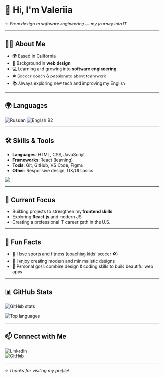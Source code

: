 # 👋 Hi, I'm Valeriia  

✨ *From design to software engineering — my journey into IT.*  

---

## 🧑‍💻 About Me  
- 🌍 Based in California  
- 🎨 Background in **web design**  
- 💻 Learning and growing into **software engineering**  
- ⚽ Soccer coach & passionate about teamwork  
- 📚 Always exploring new tech and improving my English  

---

## 🌍 Languages
![Russian](https://img.shields.io/badge/Russian-Native-2962FF?style=for-the-badge)
![English B2](https://img.shields.io/badge/English-B2-34A853?style=for-the-badge)

---

## 🛠️ Skills & Tools  
- **Languages**: HTML, CSS, JavaScript  
- **Frameworks**: React (learning)  
- **Tools**: Git, GitHub, VS Code, Figma  
- **Other**: Responsive design, UX/UI basics  

<p>
  <img src="https://skillicons.dev/icons?i=html,css,js,react,git,github,figma,vscode" />
</p>

---

## 📌 Current Focus  
- Building projects to strengthen my **frontend skills**  
- Exploring **React.js** and modern JS  
- Creating a professional IT career path in the U.S.  

---

## 🌟 Fun Facts  
- 🏃 I love sports and fitness (coaching kids’ soccer ⚽)  
- 🎨 I enjoy creating modern and minimalistic designs  
- 🌱 Personal goal: combine design & coding skills to build beautiful web apps  

---

## 📊 GitHub Stats  
<p>
  <img align="center" src="https://github-readme-stats.vercel.app/api?username=Valeriia0799&show_icons=true&theme=radical" alt="GitHub stats" />
</p>
<p>
  <img align="center" src="https://github-readme-stats.vercel.app/api/top-langs/?username=Valeriia0799&layout=compact&theme=radical" alt="Top languages" />
</p>

---

## 📫 Connect with Me  
[![LinkedIn](https://img.shields.io/badge/LinkedIn-blue?style=for-the-badge&logo=linkedin)](https://www.linkedin.com/)  
[![GitHub](https://img.shields.io/badge/GitHub-000?style=for-the-badge&logo=github)](https://github.com/Valeriia0799)  

---

⭐️ *Thanks for visiting my profile!*  
